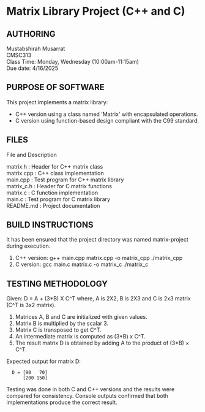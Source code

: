 # Matrix Library Project (C++ and C)

## AUTHORING
Mustabshirah Musarrat  
CMSC313   
Class Time: Monday, Wednesday (10:00am-11:15am)  
Due date: 4/16/2025

## PURPOSE OF SOFTWARE
This project implements a matrix library:
 * C++ version using a class named 'Matrix' with encapsulated operations.
 * C version using function-based design compliant with the C99 standard.


## FILES

 File and Description                            

 matrix.h : Header for C++ matrix class            
 matrix.cpp : C++ class implementation               
 main.cpp : Test program for C++ matrix library    
 matrix_c.h : Header for C matrix functions          
 matrix.c : C function implementation              
 main.c : Test program for C matrix library      
 README.md : Project documentation                  

## BUILD INSTRUCTIONS
It has been ensured that the project directory was named matrix-project during execution.
  1. C++ version:
  g++ main.cpp matrix.cpp -o matrix_cpp
  ./matrix_cpp
  2. C version:
  gcc main.c matrix.c -o matrix_c
  ./matrix_c

## TESTING METHODOLOGY
  Given: 
      D = A + (3*B) X C^T
  where, A is 2X2, B is 2X3 and C is 2x3 matrix (C^T is 3x2 matrix).
  1. Matrices A, B and C are initialized with given values.
  2. Matrix B is multiplied by the scalar 3.
  3. Matrix C is transposed to get C^T.
  4. An intermediate matrix is computed as (3*B) x C^T.
  5. The result matrix D is obtained by adding A to the product of (3*B) × C^T.

Expected output for matrix D:
     
      D = [90   70]
          [200 150]

Testing was done in both C and C++ versions and the results were compared for consistency. Console outputs confirmed that both implementations produce the correct result.


